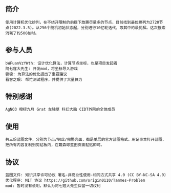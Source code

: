## 简介  

    使用计算机优化排列，在不绕开限制的前提下放置尽量多的节点，目前找到最优排列为2720节点(2022.3.5)。从256个随机初始状态起，分别进行10亿轮迭代，取其中的最优解。这次搜索消耗了约500核时。

## 参与人员

    bWFuanVzYWth: 设计优化算法，计算节点坐标，也是项目发起者
    阿七寇大先生: 开发mod，将坐标导入游戏
    镍镍: 为算法的优化提出了重要建议
    看客之眼: 帮忙测试程序，并提供了大量算力

## 特别感谢

    AgNO3 橙棂九月 Grat 车轴草 科幻大脑 CIDT外院的全体成员

## 使用

    共三份蓝图文件，分别为节点/钢丝/完整壳面，都是单层的官方蓝图格式。用记事本打开蓝图，把所有内容复制到剪贴板内，在戴森球蓝图页面黏贴即可。

## 协议

    蓝图文件: 知识共享许可协议 署名-非商业性使用-相同方式共享 4.0 (CC BY-NC-SA 4.0)
    优化程序: MIT 协议 https://github.com/origin0110/Tammes-Problem
    mod: 暂时没有说明，默认为阿七寇大先生保留一切权利

